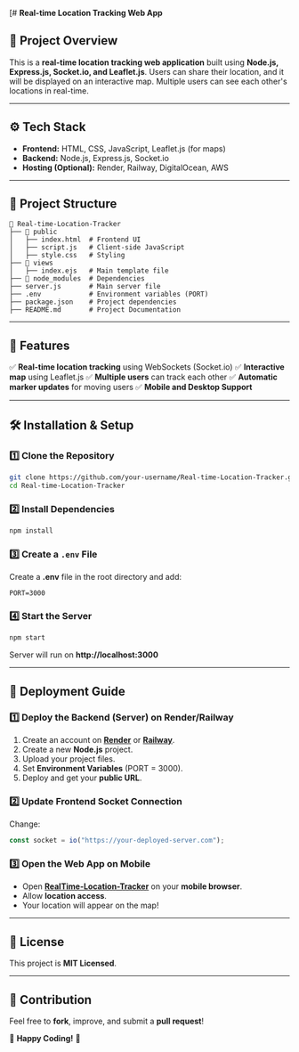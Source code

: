 [# **Real-time Location Tracking Web App**



## **📌 Project Overview**
This is a **real-time location tracking web application** built using **Node.js, Express.js, Socket.io, and Leaflet.js**. Users can share their location, and it will be displayed on an interactive map. Multiple users can see each other's locations in real-time.

---

## **⚙️ Tech Stack**
- **Frontend:** HTML, CSS, JavaScript, Leaflet.js (for maps)
- **Backend:** Node.js, Express.js, Socket.io
- **Hosting (Optional):** Render, Railway, DigitalOcean, AWS

---

## **📂 Project Structure**
```
📂 Real-time-Location-Tracker
├── 📂 public
│   ├── index.html  # Frontend UI
│   ├── script.js   # Client-side JavaScript
│   ├── style.css   # Styling
├── 📂 views
│   ├── index.ejs   # Main template file
├── 📂 node_modules  # Dependencies
├── server.js       # Main server file
├── .env            # Environment variables (PORT)
├── package.json    # Project dependencies
├── README.md       # Project Documentation
```

---

## **🚀 Features**
✅ **Real-time location tracking** using WebSockets (Socket.io)
✅ **Interactive map** using Leaflet.js
✅ **Multiple users** can track each other
✅ **Automatic marker updates** for moving users
✅ **Mobile and Desktop Support**

---

## **🛠️ Installation & Setup**

### **1️⃣ Clone the Repository**
```sh
git clone https://github.com/your-username/Real-time-Location-Tracker.git
cd Real-time-Location-Tracker
```

### **2️⃣ Install Dependencies**
```sh
npm install
```

### **3️⃣ Create a `.env` File**
Create a **.env** file in the root directory and add:
```env
PORT=3000
```

### **4️⃣ Start the Server**
```sh
npm start
```
Server will run on **http://localhost:3000**

---

## **📡 Deployment Guide**
### **1️⃣ Deploy the Backend (Server) on Render/Railway**
1. Create an account on **[Render](https://render.com)** or **[Railway](https://railway.app)**.
2. Create a new **Node.js** project.
3. Upload your project files.
4. Set **Environment Variables** (PORT = 3000).
5. Deploy and get your **public URL**.

### **2️⃣ Update Frontend Socket Connection**
Change:
```js
const socket = io("https://your-deployed-server.com");
```

### **3️⃣ Open the Web App on Mobile**
- Open **[RealTime-Location-Tracker](https://realtime-tracker-wbrt.onrender.com/)** on your **mobile browser**.
- Allow **location access**.
- Your location will appear on the map!

---

## **📜 License**
This project is **MIT Licensed**.

---

## **🙌 Contribution**
Feel free to **fork**, improve, and submit a **pull request**!

🚀 **Happy Coding!** 🎯
